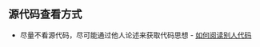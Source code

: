 ## 源代码查看方式

- 尽量不看源代码，尽可能通过他人论述来获取代码思想 - [如何阅读别人代码](http://www.yinwang.org/blog-cn/2020/02/05/how-to-read-code)

